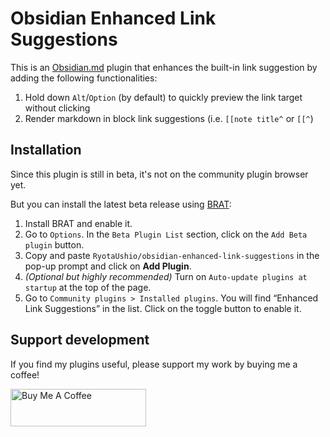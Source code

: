 # Obsidian Enhanced Link Suggestions

This is an [Obsidian.md](https://obsidian.md) plugin that enhances the built-in link suggestion by adding the following functionalities:

1. Hold down `Alt`/`Option` (by default) to quickly preview the link target without clicking
2. Render markdown in block link suggestions (i.e. `[[note title^` or `[[^`)

## Installation

Since this plugin is still in beta, it's not on the community plugin browser yet.

But you can install the latest beta release using [BRAT](https://github.com/TfTHacker/obsidian42-brat):

1.  Install BRAT and enable it.
2.  Go to `Options`. In the `Beta Plugin List` section, click on the `Add Beta plugin` button.
3.  Copy and paste `RyotaUshio/obsidian-enhanced-link-suggestions` in the pop-up prompt and click on **Add Plugin**.
4.  _(Optional but highly recommended)_ Turn on `Auto-update plugins at startup` at the top of the page.
5.  Go to `Community plugins > Installed plugins`. You will find “Enhanced Link Suggestions” in the list. Click on the toggle button to enable it.

## Support development

If you find my plugins useful, please support my work by buying me a coffee!

<a href="https://www.buymeacoffee.com/ryotaushio" target="_blank"><img src="https://cdn.buymeacoffee.com/buttons/v2/default-yellow.png" alt="Buy Me A Coffee" style="height: 60px !important;width: 217px !important;" ></a>
